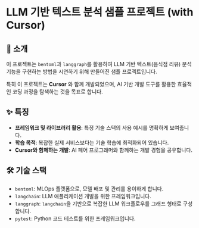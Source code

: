 # LLM 기반 텍스트 분석 샘플 프로젝트 (with Cursor)

## 🌟 소개

이 프로젝트는 `bentoml`과 `langgraph`를 활용하여 LLM 기반 텍스트(음식점 리뷰) 분석 기능을 구현하는 방법을 시연하기 위해 만들어진 샘플 프로젝트입니다.

특히 이 프로젝트는 **Cursor** 와 함께 개발되었으며, AI 기반 개발 도구를 활용한 효율적인 코딩 과정을 탐색하는 것을 목표로 합니다.

## ✨ 특징

*   **프레임워크 및 라이브러리 활용**: 특정 기술 스택의 사용 예시를 명확하게 보여줍니다.
*   **학습 목적**: 복잡한 실제 서비스보다는 기술 학습에 최적화되어 있습니다.
*   **Cursor와 함께하는 개발**: AI 페어 프로그래머와 함께하는 개발 경험을 공유합니다.

## 🛠️ 기술 스택

*   `bentoml`: MLOps 플랫폼으로, 모델 배포 및 관리를 용이하게 합니다.
*   `langchain`: LLM 애플리케이션 개발을 위한 프레임워크입니다.
*   `langgraph`: `langchain`을 기반으로 복잡한 LLM 워크플로우를 그래프 형태로 구성합니다.
*   `pytest`: Python 코드 테스트를 위한 프레임워크입니다.
